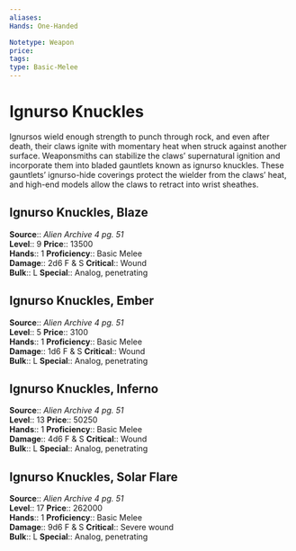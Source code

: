 ```yaml
---
aliases: 
Hands: One-Handed

Notetype: Weapon
price: 
tags: 
type: Basic-Melee
---
```


# Ignurso Knuckles

Ignursos wield enough strength to punch through rock, and even after death, their claws ignite with momentary heat when struck against another surface. Weaponsmiths can stabilize the claws’ supernatural ignition and incorporate them into bladed gauntlets known as ignurso knuckles. These gauntlets’ ignurso-hide coverings protect the wielder from the claws’ heat, and high-end models allow the claws to retract into wrist sheathes.  

## Ignurso Knuckles, Blaze

**Source**:: _Alien Archive 4 pg. 51_  
**Level**:: 9
**Price**:: 13500  
**Hands**:: 1
**Proficiency**:: Basic Melee  
**Damage**:: 2d6 F & S
**Critical**:: Wound  
**Bulk**:: L
**Special**:: Analog, penetrating

## Ignurso Knuckles, Ember

**Source**:: _Alien Archive 4 pg. 51_  
**Level**:: 5
**Price**:: 3100  
**Hands**:: 1
**Proficiency**:: Basic Melee  
**Damage**:: 1d6 F & S
**Critical**:: Wound  
**Bulk**:: L
**Special**:: Analog, penetrating

## Ignurso Knuckles, Inferno

**Source**:: _Alien Archive 4 pg. 51_  
**Level**:: 13
**Price**:: 50250  
**Hands**:: 1
**Proficiency**:: Basic Melee  
**Damage**:: 4d6 F & S
**Critical**:: Wound  
**Bulk**:: L
**Special**:: Analog, penetrating

## Ignurso Knuckles, Solar Flare

**Source**:: _Alien Archive 4 pg. 51_  
**Level**:: 17
**Price**:: 262000  
**Hands**:: 1
**Proficiency**:: Basic Melee  
**Damage**:: 9d6 F & S
**Critical**:: Severe wound  
**Bulk**:: L
**Special**:: Analog, penetrating
